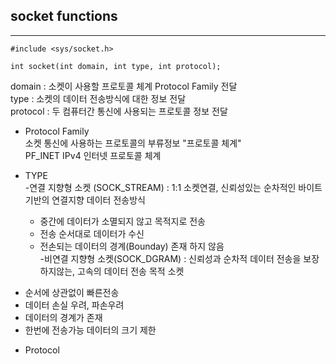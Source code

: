 ## socket functions

---

```
#include <sys/socket.h>

int socket(int domain, int type, int protocol);
```
domain : 소켓이 사용할 프로토콜 체계 Protocol Family 전달  
type : 소켓의 데이터 전송방식에 대한 정보 전달  
protocol : 두 컴퓨터간 통신에 사용되는 프로토콜 정보 전달  

* Protocol Family  
소켓 통신에 사용하는 프로토콜의 부류정보 "프로토콜 체계"  
PF_INET IPv4 인터넷 프로토콜 체계  

* TYPE  
-연결 지향형 소켓 (SOCK_STREAM) : 1:1 소켓연결, 신뢰성있는 순차적인 바이트 기반의 연결지향 데이터 전송방식
  - 중간에 데이터가 소멸되지 않고 목적지로 전송  
  - 전송 순서대로 데이터가 수신
  - 전손되는 데이터의 경계(Bounday) 존재 하지 않음  
-비연결 지향형 소켓(SOCK_DGRAM) : 신뢰성과 순차적 데이터 전송을 보장하지않는, 고속의 데이터 전송 목적 소켓
- 순서에 상관없이 빠른전송
- 데이터 손실 우려, 파손우려
- 데이터의 경계가 존재
- 한번에 전송가능 데이터의 크기 제한

* Protocol
